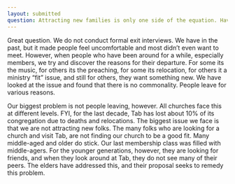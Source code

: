 ```yaml
---
layout: submitted
question: Attracting new families is only one side of the equation. Have we addressed the exodus of so many families recently who are now attending other churches in this area? Have the elders conducted exit interviews with these families to root out the problems? 
---
```

Great question. We do not conduct formal exit interviews. We have in the past, but it made people feel uncomfortable and most didn’t even want to meet. However, when people who have been around for a while, especially members, we try and discover the reasons for their departure. For some its the music, for others its the preaching, for some its relocation, for others it a ministry “fit” issue, and still for others, they want something new. We have looked at the issue and found that there is no commonality. People leave for various reasons. 

Our biggest problem is not people leaving, however. All churches face this at different levels. FYI, for the last decade, Tab has lost about 10% of its congregation due to deaths and relocations. The biggest issue we face is that we are not attracting new folks. The many folks who are looking for a church and visit Tab, are not finding our church to be a good fit. Many middle-aged and older do stick. Our last membership class was filled with middle-agers. For the younger generations, however, they are looking for friends, and when they look around at Tab, they do not see many of their peers. The elders have addressed this, and their proposal seeks to remedy this problem. 